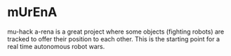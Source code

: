 # mUrEnA
mu-hack a-rena is a great project where some objects (fighting robots) are tracked to offer their position to each other. This is the starting point for a real time autonomous robot wars.
